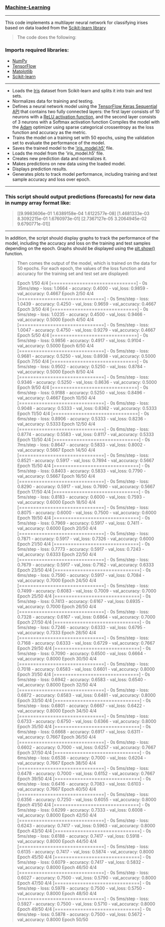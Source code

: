 ### [Machine-Learning](https://www.ibm.com/topics/machine-learning)
___

This code implements a multilayer neural network for classifying irises based on data loaded from the [Scikit-learn library](https://scikit-learn.org/stable/)

> The code does the following:

### Imports required libraries:
* [NumPy](https://numpy.org/install/)
* [TensorFlow](https://www.tensorflow.org/?hl=ru)
* [Matplotlib](https://www.w3schools.com/python/matplotlib_pyplot.asp)
* [Scikit-learn](https://pypi.org/project/scikit-learn/)

___

*   Loads the [Iris](https://www.kaggle.com/code/ash316/ml-from-scratch-with-iris) dataset from Scikit-learn and splits it into train and test sets.
*   Normalizes data for training and testing.
*   Defines a neural network model using the [TensorFlow Keras Sequential API](https://www.tensorflow.org/api_docs/python/tf/keras/Sequential) that contains two fully connected layers: the first layer consists of 10 neurons with a [ReLU activation function](https://machinelearningmastery.com/rectified-linear-activation-function-for-deep-learning-neural-networks/), and the second layer consists of 3 neurons with a Softmax activation function
Compiles the model with the [Adam](https://machinelearningmastery.com/adam-optimization-algorithm-for-deep-learning/) optimizer using sparse categorical crossentropy as the loss function and accuracy as the metric.
*  Trains the model on a training set with 50 epochs, using the validation set to evaluate the performance of the model.
*  Saves the trained model to the ['iris_model.h5'](https://www.kaggle.com/code/ash316/ml-from-scratch-with-iris) file.
*  Loads the model from the 'iris_model.h5' file.
*  Creates new prediction data and normalizes it.
*  Makes predictions on new data using the loaded model.
*  Displays prediction results.
*  Generates plots to track model performance, including training and test sample accuracy and loss over epoch.

___

### This script should output predictions (forecasts) for new data in numpy array format like:

> [[9.9983606e-01 1.6389158e-04 1.6122577e-08]
 [1.4681333e-03 8.3092215e-01 1.6760973e-01]
 [2.7367127e-05 3.2064945e-02 9.6790771e-01]]

___
In addition, the script should display graphs to track the performance of the model, including the accuracy and loss on the training and test samples depending on the epoch. Graphs should be displayed using the [plt.show()](https://matplotlib.org/stable/api/_as_gen/matplotlib.pyplot.show.html) function.

> Then comes the output of the model, which is trained on the data for 50 epochs. For each epoch, the values of the loss function and accuracy for the training set and test set are displayed:

> Epoch 1/50
4/4 [==============================] - 0s 35ms/step - loss: 1.0664 - accuracy: 0.4000 - val_loss: 0.9859 - val_accuracy: 0.4667
Epoch 2/50
4/4 [==============================] - 0s 5ms/step - loss: 1.0439 - accuracy: 0.4250 - val_loss: 0.9659 - val_accuracy: 0.4667
Epoch 3/50
4/4 [==============================] - 0s 5ms/step - loss: 1.0235 - accuracy: 0.4500 - val_loss: 0.9466 - val_accuracy: 0.5000
Epoch 4/50
4/4 [==============================] - 0s 5ms/step - loss: 1.0047 - accuracy: 0.4750 - val_loss: 0.9279 - val_accuracy: 0.4667
Epoch 5/50
4/4 [==============================] - 0s 5ms/step - loss: 0.9856 - accuracy: 0.4917 - val_loss: 0.9104 - val_accuracy: 0.5000
Epoch 6/50
4/4 [==============================] - 0s 5ms/step - loss: 0.9681 - accuracy: 0.5250 - val_loss: 0.8938 - val_accuracy: 0.5000
Epoch 7/50
4/4 [==============================] - 0s 5ms/step - loss: 0.9502 - accuracy: 0.5250 - val_loss: 0.8784 - val_accuracy: 0.5000
Epoch 8/50
4/4 [==============================] - 0s 5ms/step - loss: 0.9346 - accuracy: 0.5250 - val_loss: 0.8636 - val_accuracy: 0.5000
Epoch 9/50
4/4 [==============================] - 0s 6ms/step - loss: 0.9188 - accuracy: 0.5250 - val_loss: 0.8496 - val_accuracy: 0.4667
Epoch 10/50
4/4 [==============================] - 0s 6ms/step - loss: 0.9048 - accuracy: 0.5333 - val_loss: 0.8362 - val_accuracy: 0.5333
Epoch 11/50
4/4 [==============================] - 0s 6ms/step - loss: 0.8906 - accuracy: 0.5333 - val_loss: 0.8236 - val_accuracy: 0.5333
Epoch 12/50
4/4 [==============================] - 0s 6ms/step - loss: 0.8774 - accuracy: 0.5583 - val_loss: 0.8117 - val_accuracy: 0.5333
Epoch 13/50
4/4 [==============================] - 0s 7ms/step - loss: 0.8647 - accuracy: 0.5833 - val_loss: 0.8002 - val_accuracy: 0.5667
Epoch 14/50
4/4 [==============================] - 0s 5ms/step - loss: 0.8521 - accuracy: 0.5917 - val_loss: 0.7894 - val_accuracy: 0.5667
Epoch 15/50
4/4 [==============================] - 0s 5ms/step - loss: 0.8403 - accuracy: 0.5833 - val_loss: 0.7790 - val_accuracy: 0.5667
Epoch 16/50
4/4 [==============================] - 0s 5ms/step - loss: 0.8290 - accuracy: 0.5917 - val_loss: 0.7690 - val_accuracy: 0.5667
Epoch 17/50
4/4 [==============================] - 0s 5ms/step - loss: 0.8183 - accuracy: 0.6000 - val_loss: 0.7593 - val_accuracy: 0.6000
Epoch 18/50
4/4 [==============================] - 0s 5ms/step - loss: 0.8075 - accuracy: 0.6000 - val_loss: 0.7500 - val_accuracy: 0.6000
Epoch 19/50
4/4 [==============================] - 0s 5ms/step - loss: 0.7969 - accuracy: 0.5917 - val_loss: 0.7411 - val_accuracy: 0.6000
Epoch 20/50
4/4 [==============================] - 0s 5ms/step - loss: 0.7871 - accuracy: 0.5917 - val_loss: 0.7326 - val_accuracy: 0.6000
Epoch 21/50
4/4 [==============================] - 0s 5ms/step - loss: 0.7773 - accuracy: 0.5917 - val_loss: 0.7243 - val_accuracy: 0.6333
Epoch 22/50
4/4 [==============================] - 0s 5ms/step - loss: 0.7679 - accuracy: 0.5917 - val_loss: 0.7162 - val_accuracy: 0.6333
Epoch 23/50
4/4 [==============================] - 0s 6ms/step - loss: 0.7590 - accuracy: 0.5917 - val_loss: 0.7084 - val_accuracy: 0.7000
Epoch 24/50
4/4 [==============================] - 0s 5ms/step - loss: 0.7499 - accuracy: 0.6083 - val_loss: 0.7009 - val_accuracy: 0.7000
Epoch 25/50
4/4 [==============================] - 0s 5ms/step - loss: 0.7413 - accuracy: 0.6167 - val_loss: 0.6935 - val_accuracy: 0.7000
Epoch 26/50
4/4 [==============================] - 0s 5ms/step - loss: 0.7328 - accuracy: 0.6167 - val_loss: 0.6864 - val_accuracy: 0.7000
Epoch 27/50
4/4 [==============================] - 0s 5ms/step - loss: 0.7246 - accuracy: 0.6333 - val_loss: 0.6795 - val_accuracy: 0.7333
Epoch 28/50
4/4 [==============================] - 0s 5ms/step - loss: 0.7168 - accuracy: 0.6333 - val_loss: 0.6729 - val_accuracy: 0.7667
Epoch 29/50
4/4 [==============================] - 0s 5ms/step - loss: 0.7090 - accuracy: 0.6500 - val_loss: 0.6664 - val_accuracy: 0.8000
Epoch 30/50
4/4 [==============================] - 0s 5ms/step - loss: 0.7018 - accuracy: 0.6583 - val_loss: 0.6601 - val_accuracy: 0.8000
Epoch 31/50
4/4 [==============================] - 0s 5ms/step - loss: 0.6942 - accuracy: 0.6583 - val_loss: 0.6540 - val_accuracy: 0.8000
Epoch 32/50
4/4 [==============================] - 0s 5ms/step - loss: 0.6872 - accuracy: 0.6583 - val_loss: 0.6481 - val_accuracy: 0.8000
Epoch 33/50
4/4 [==============================] - 0s 5ms/step - loss: 0.6801 - accuracy: 0.6667 - val_loss: 0.6422 - val_accuracy: 0.8000
Epoch 34/50
4/4 [==============================] - 0s 5ms/step - loss: 0.6733 - accuracy: 0.6750 - val_loss: 0.6366 - val_accuracy: 0.8000
Epoch 35/50
4/4 [==============================] - 0s 6ms/step - loss: 0.6668 - accuracy: 0.6917 - val_loss: 0.6311 - val_accuracy: 0.7667
Epoch 36/50
4/4 [==============================] - 0s 6ms/step - loss: 0.6602 - accuracy: 0.7000 - val_loss: 0.6257 - val_accuracy: 0.7667
Epoch 37/50
4/4 [==============================] - 0s 6ms/step - loss: 0.6538 - accuracy: 0.7000 - val_loss: 0.6204 - val_accuracy: 0.7667
Epoch 38/50
4/4 [==============================] - 0s 5ms/step - loss: 0.6478 - accuracy: 0.7000 - val_loss: 0.6152 - val_accuracy: 0.7667
Epoch 39/50
4/4 [==============================] - 0s 6ms/step - loss: 0.6416 - accuracy: 0.7083 - val_loss: 0.6103 - val_accuracy: 0.7667
Epoch 40/50
4/4 [==============================] - 0s 5ms/step - loss: 0.6356 - accuracy: 0.7250 - val_loss: 0.6055 - val_accuracy: 0.8000
Epoch 41/50
4/4 [==============================] - 0s 5ms/step - loss: 0.6299 - accuracy: 0.7333 - val_loss: 0.6008 - val_accuracy: 0.8000
Epoch 42/50
4/4 [==============================] - 0s 5ms/step - loss: 0.6243 - accuracy: 0.7417 - val_loss: 0.5963 - val_accuracy: 0.8000
Epoch 43/50
4/4 [==============================] - 0s 5ms/step - loss: 0.6188 - accuracy: 0.7417 - val_loss: 0.5918 - val_accuracy: 0.8000
Epoch 44/50
4/4 [==============================] - 0s 5ms/step - loss: 0.6135 - accuracy: 0.7417 - val_loss: 0.5874 - val_accuracy: 0.8000
Epoch 45/50
4/4 [==============================] - 0s 5ms/step - loss: 0.6079 - accuracy: 0.7417 - val_loss: 0.5832 - val_accuracy: 0.8000
Epoch 46/50
4/4 [==============================] - 0s 5ms/step - loss: 0.6027 - accuracy: 0.7500 - val_loss: 0.5790 - val_accuracy: 0.8000
Epoch 47/50
4/4 [==============================] - 0s 5ms/step - loss: 0.5978 - accuracy: 0.7500 - val_loss: 0.5750 - val_accuracy: 0.8000
Epoch 48/50
4/4 [==============================] - 0s 5ms/step - loss: 0.5927 - accuracy: 0.7500 - val_loss: 0.5710 - val_accuracy: 0.8000
Epoch 49/50
4/4 [==============================] - 0s 6ms/step - loss: 0.5878 - accuracy: 0.7500 - val_loss: 0.5672 - val_accuracy: 0.8000
Epoch 50/50
